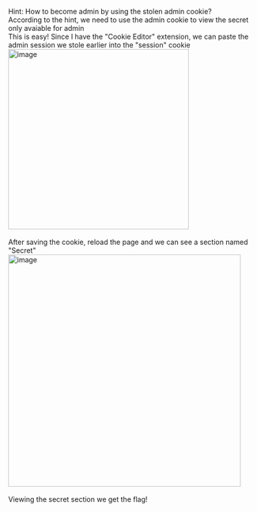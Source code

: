 Hint: How to become admin by using the stolen admin cookie?
<br>According to the hint, we need to use the admin cookie to view the secret only avaiable for admin
<br>This is easy! Since I have the "Cookie Editor" extension, we can paste the admin session we stole earlier into the "session" cookie
<br><img width="365" alt="image" src="https://user-images.githubusercontent.com/79892065/160347072-f71acdeb-1918-4c04-8f9b-d096f26b0007.png"><br>
<br>After saving the cookie, reload the page and we can see a section named "Secret"
<br><img width="470" alt="image" src="https://user-images.githubusercontent.com/79892065/160347180-d4e3f50e-2f97-49e1-a7a7-7da91a0403c4.png"><br>
<br>Viewing the secret section we get the flag!
